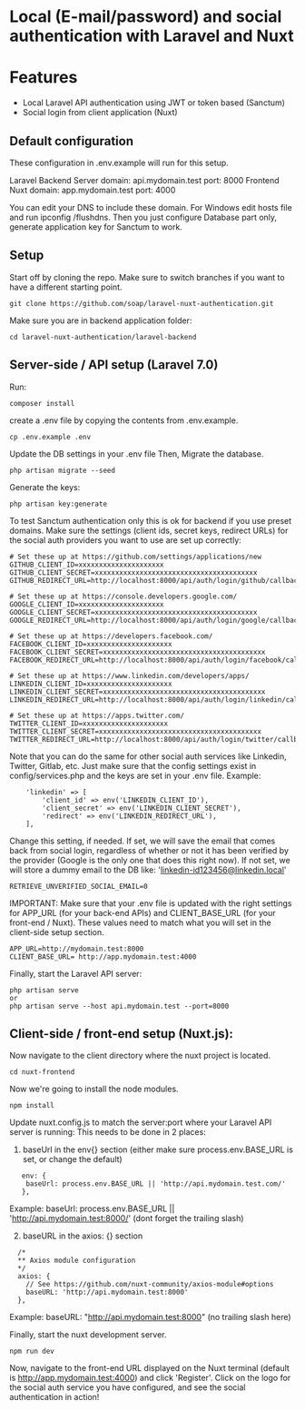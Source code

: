 # Local (E-mail/password) and social authentication with Laravel and Nuxt

# Features

- Local Laravel API authentication using JWT or token based (Sanctum)
- Social login from client application (Nuxt)

## Default configuration

These configuration in .env.example will run for this setup.

Laravel Backend Server domain: api.mydomain.test port: 8000
Frontend Nuxt domain: app.mydomain.test port: 4000

You can edit your DNS to include these domain. For Windows edit hosts file and run ipconfig /flushdns.
Then you just configure Database part only, generate application key for Sanctum to work.

## Setup

Start off by cloning the repo. Make sure to switch branches if you want to have a different starting point.

```
git clone https://github.com/soap/laravel-nuxt-authentication.git
```

Make sure you are in backend application folder:

```
cd laravel-nuxt-authentication/laravel-backend
```

## Server-side / API setup (Laravel 7.0)

Run:

```
composer install
```

create a .env file by copying the contents from .env.example.

```
cp .env.example .env
```

Update the DB settings in your .env file
Then, Migrate the database.

```
php artisan migrate --seed
```

Generate the keys:

```
php artisan key:generate
```
To test Sanctum authentication only this is ok for backend if you use preset domains.
Make sure the settings (client ids, secret keys, redirect URLs) for the social auth providers you want to use are set up correctly:

```
# Set these up at https://github.com/settings/applications/new
GITHUB_CLIENT_ID=xxxxxxxxxxxxxxxxxxxxx
GITHUB_CLIENT_SECRET=xxxxxxxxxxxxxxxxxxxxxxxxxxxxxxxxxxxxxxxx
GITHUB_REDIRECT_URL=http://localhost:8000/api/auth/login/github/callback

# Set these up at https://console.developers.google.com/
GOOGLE_CLIENT_ID=xxxxxxxxxxxxxxxxxxxxx
GOOGLE_CLIENT_SECRET=xxxxxxxxxxxxxxxxxxxxxxxxxxxxxxxxxxxxxxxx
GOOGLE_REDIRECT_URL=http://localhost:8000/api/auth/login/google/callback

# Set these up at https://developers.facebook.com/
FACEBOOK_CLIENT_ID=xxxxxxxxxxxxxxxxxxxxx
FACEBOOK_CLIENT_SECRET=xxxxxxxxxxxxxxxxxxxxxxxxxxxxxxxxxxxxxxxx
FACEBOOK_REDIRECT_URL=http://localhost:8000/api/auth/login/facebook/callback

# Set these up at https://www.linkedin.com/developers/apps/
LINKEDIN_CLIENT_ID=xxxxxxxxxxxxxxxxxxxxx
LINKEDIN_CLIENT_SECRET=xxxxxxxxxxxxxxxxxxxxxxxxxxxxxxxxxxxxxxxx
LINKEDIN_REDIRECT_URL=http://localhost:8000/api/auth/login/linkedin/callback

# Set these up at https://apps.twitter.com/
TWITTER_CLIENT_ID=xxxxxxxxxxxxxxxxxxxxx
TWITTER_CLIENT_SECRET=xxxxxxxxxxxxxxxxxxxxxxxxxxxxxxxxxxxxxxxx
TWITTER_REDIRECT_URL=http://localhost:8000/api/auth/login/twitter/callback

```

Note that you can do the same for other social auth services like Linkedin, Twitter, Gitlab, etc. Just make sure that the config settings exist in config/services.php and the keys are set in your .env file.
Example:

```
    'linkedin' => [
        'client_id' => env('LINKEDIN_CLIENT_ID'),
        'client_secret' => env('LINKEDIN_CLIENT_SECRET'),
        'redirect' => env('LINKEDIN_REDIRECT_URL'),
    ],

```

Change this setting, if needed. 
If set, we will save the email that comes back from social login, regardless of whether or not it has been verified by the provider (Google is the only one that does this right now). If not set, we will store a dummy email to the DB like: 'linkedin-id123456@linkedin.local'
```
RETRIEVE_UNVERIFIED_SOCIAL_EMAIL=0
```

IMPORTANT: Make sure that your .env file is updated with the right settings for APP_URL (for your back-end APIs) and CLIENT_BASE_URL (for your front-end / Nuxt). These values need to match what you will set in the client-side setup section.

```
APP_URL=http://mydomain.test:8000
CLIENT_BASE_URL= http://app.mydomain.test:4000
```

Finally, start the Laravel API server:

```
php artisan serve
or
php artisan serve --host api.mydomain.test --port=8000
```

## Client-side / front-end setup (Nuxt.js):

Now navigate to the client directory where the nuxt project is located.

```
cd nuxt-frontend
```

Now we're going to install the node modules.

```
npm install
```

Update nuxt.config.js to match the server:port where your Laravel API server is running:
This needs to be done in 2 places:

1. baseUrl in the env{} section (either make sure process.env.BASE_URL is set, or change the default)

```
   env: {
    baseUrl: process.env.BASE_URL || 'http://api.mydomain.test.com/'
   },
```

Example: baseUrl: process.env.BASE_URL || 'http://api.mydomain.test:8000/'
(dont forget the trailing slash)

2. baseURL in the axios: {} section

```
  /*
  ** Axios module configuration
  */
  axios: {
    // See https://github.com/nuxt-community/axios-module#options
    baseURL: 'http://api.mydomain.test:8000'
  },
```

Example: baseURL: "http://api.mydomain.test:8000" (no trailing slash here)

Finally, start the nuxt development server.

```
npm run dev
```

Now, navigate to the front-end URL displayed on the Nuxt terminal (default is http://app.mydomain.test:4000) and click 'Register'. Click on the logo for the social auth service you have configured, and see the social authentication in action!
